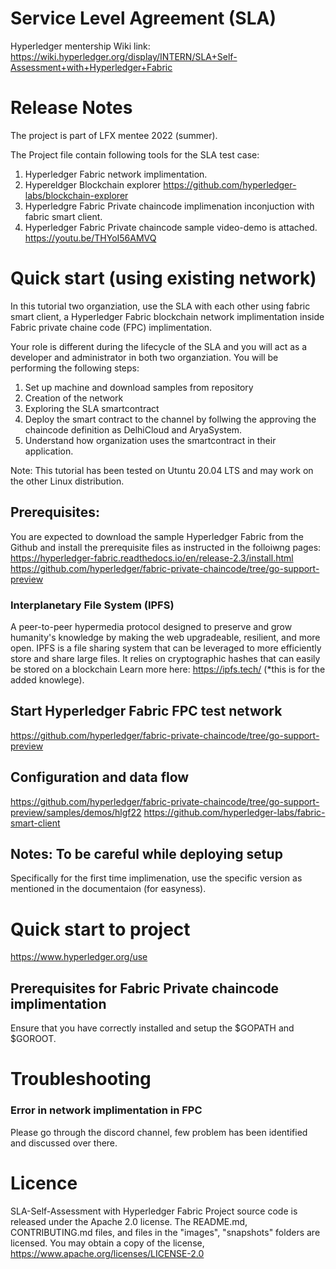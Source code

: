 # Service Level Agreement (SLA)

 Hyperledger mentership Wiki link: https://wiki.hyperledger.org/display/INTERN/SLA+Self-Assessment+with+Hyperledger+Fabric 
 
# Release Notes

The project is part of LFX mentee 2022 (summer).

The Project file contain following tools for the SLA test case:

1. Hyperledger Fabric network implimentation.
2. Hypereldger Blockchain explorer https://github.com/hyperledger-labs/blockchain-explorer
3. Hyperledgre Fabric Private chaincode implimenation inconjuction with fabric smart client.
4. Hyperledger Fabric Private chaincode sample video-demo is attached. https://youtu.be/THYoI56AMVQ 

# Quick start (using existing network)
 In this tutorial two organziation, use the SLA with each other using fabric smart client, a Hyperledger Fabric blockchain network implimentation inside Fabric private chaine code (FPC) implimentation.

 Your role is different during the lifecycle of the SLA and you will act as a developer and administrator in both two organziation. You will be performing the following steps:

 1. Set up machine and download samples from repository
 2. Creation of the network
 3. Exploring the SLA smartcontract
 4. Deploy the smart contract to the channel by follwing the approving the chaincode definition as DelhiCloud and AryaSystem.
 5. Understand how organization uses the smartcontract in their application.

Note: This tutorial has been tested on Utuntu 20.04 LTS and may work on the other Linux distribution.

## Prerequisites:

You are expected to download the sample Hyperledger Fabric from the Github and install the prerequisite files as instructed in the folloiwng pages: 
https://hyperledger-fabric.readthedocs.io/en/release-2.3/install.html
https://github.com/hyperledger/fabric-private-chaincode/tree/go-support-preview 

### Interplanetary File System (IPFS) 
A peer-to-peer hypermedia protocol designed to preserve and grow humanity's knowledge by making the web upgradeable, resilient, and more open. IPFS is a file sharing system that can be leveraged to more efficiently store and share large files. It relies on cryptographic hashes that can easily be stored on a blockchain Learn more here: https://ipfs.tech/ (*this is for the added knowlege).

## Start Hyperledger Fabric FPC test network
https://github.com/hyperledger/fabric-private-chaincode/tree/go-support-preview 

## Configuration and data flow
https://github.com/hyperledger/fabric-private-chaincode/tree/go-support-preview/samples/demos/hlgf22
https://github.com/hyperledger-labs/fabric-smart-client


## Notes: To be careful while deploying setup
Specifically for the first time implimenation, use the specific version as mentioned in the documentaion (for easyness).



# Quick start to project
https://www.hyperledger.org/use 


## Prerequisites for Fabric Private chaincode implimentation

Ensure that you have correctly installed and setup the $GOPATH and $GOROOT.

# Troubleshooting
### Error in network implimentation in FPC
Please go through the discord channel, few problem has been identified and discussed over there.



# Licence
SLA-Self-Assessment with Hyperledger Fabric Project source code is released under the Apache 2.0 license. The README.md, CONTRIBUTING.md files, and files in the "images", "snapshots" folders are licensed. You may obtain a copy of the license, https://www.apache.org/licenses/LICENSE-2.0 

